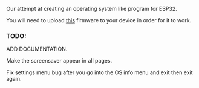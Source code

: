 Our attempt at creating an operating system like program for ESP32.

You will need to upload [this](https://github.com/russhughes/st7789_mpy) firmware to your device in order for it to work.

<h3>TODO:</h3>

ADD DOCUMENTATION.

Make the screensaver appear in all pages.

Fix settings menu bug after you go into the OS info menu and exit then exit again.
